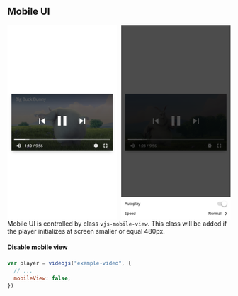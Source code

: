 ## Mobile UI <!-- {docsify-ignore-all} -->

<div>
  <img style="float: left; max-width: 300px; width: 49%" src="../screenshot/mobileui.control.png">
  <img style="float: left; max-width: 300px; width: 49%; margin-left: 2%" src="../screenshot/mobileui.setting.png" width="300px">
</div>

Mobile UI is controlled by class `vjs-mobile-view`.
This class will be added if the player initializes at screen smaller or equal 480px.

#### Disable mobile view

```js
var player = videojs("example-video", {
  // ...
  mobileView: false;
})
```
